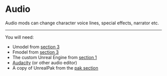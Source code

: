 # Audio

Audio mods can change character voice lines, special effects, narrator etc.
<hr>

You will need:
- Umodel from [section 3](tools\get-tools.md)
- Fmodel from [section 3](tools\get-tools.md)
- The custom Unreal Engine from [section 1](ue4/getting-unreal.md)
- [Audacity](https://www.audacityteam.org/download/) (or other audio editor)
- A copy of UnrealPak from the [pak section](packing/pak-intro.md)
